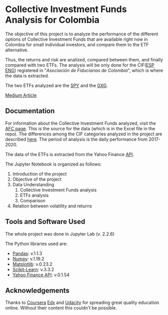 # Collective Investment Funds Analysis for Colombia
The objective of this project is to analyze the performance of the different options of Collective Investment Funds that are available right now in Colombia for small individual investors, and compare them to the ETF alternative. 

Thus, the returns and risk are analized, compared between them, and finally compared with two ETFs. The analysis will be only  done for the CIF([ESP](https://www.asofiduciarias.org.co/educacion-financiera/fondos-de-inversion-colectiva/) [ENG](https://www.occ.treas.gov/topics/supervision-and-examination/capital-markets/asset-management/collective-investment-funds/index-collective-investment-funds.html)) registered in "*Asociación de Fiduciarias de Colombia*", which is where the data is extracted. 

The two ETFs analyzed are the  [SPY](https://en.wikipedia.org/wiki/SPDR_S%26P_500_Trust_ETF) and the [GXG](https://www.globalxetfs.com/funds/gxg/). 

[Medium Article](https://alejandro19971231.medium.com/investment-options-for-small-investors-19313395091c)


## Documentation
For information about the Collective Investment Funds analyzed, visit the [AFC page](https://www.asofiduciarias.org.co). This is the source for the data (which is in the Excel file in the repo). The differences among the CIF categories analyzed in the project are described [here](https://sificcolombia.lvaindices.com/frontend/documentos/20200520%20-%20Metodología%20Categorización%20FICs%20Versión%205.0%20(Final)1%20(1).pdf). The period of analysis is the daily performance from 2017-2020. 

The data of the ETFs is extracted from the Yahoo Finance [API](https://pypi.org/project/yfinance/).

The Jupyter Notebook is organized as follows:

1. Introduction of the project
2. Objective of the project
3. Data Understanding
    1. Collective Investment Funds analysis
    2. ETFs analysis
    3. Comparison
4. Relation between volatility and returns

## Tools and Software Used
The whole project was done in Jupyter Lab (v. 2.2.6)

The Python libraries used are:
+ [Pandas](https://pandas.pydata.org): v.1.1.3
+ [Numpy](https://numpy.org): v.1.19.2
+ [Matplotlib](https://matplotlib.org): v.0.23.2
+ [Scikit-Learn](https://scikit-learn.org/stable/): v.3.3.2
+ [Yahoo Finance API](https://pypi.org/project/yfinance): v.0.1.54

## Acknowledgements

Thanks to [Coursera](https://www.coursera.org) [Edx](https://www.edx.org) and [Udacity](https://www.coursera.org) for spreading great quality education online. Without their content this couldn't be possible. 

